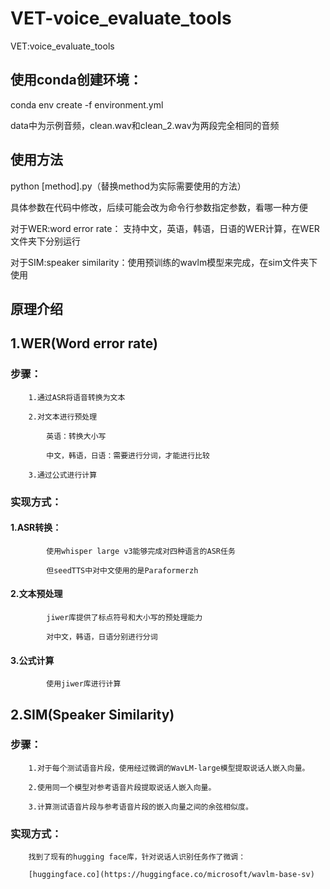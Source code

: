 # VET-voice_evaluate_tools
VET:voice_evaluate_tools

## 使用conda创建环境：
conda env create -f environment.yml

data中为示例音频，clean.wav和clean_2.wav为两段完全相同的音频

## 使用方法
python [method].py（替换method为实际需要使用的方法）

具体参数在代码中修改，后续可能会改为命令行参数指定参数，看哪一种方便

对于WER:word error rate：
支持中文，英语，韩语，日语的WER计算，在WER文件夹下分别运行

对于SIM:speaker similarity：使用预训练的wavlm模型来完成，在sim文件夹下使用

## 原理介绍
## 1.WER(Word error rate)

### 步骤：

        1.通过ASR将语音转换为文本

        2.对文本进行预处理

            英语：转换大小写

            中文，韩语，日语：需要进行分词，才能进行比较

        3.通过公式进行计算
        
### 实现方式：

#### 1.ASR转换：

            使用whisper large v3能够完成对四种语言的ASR任务

            但seedTTS中对中文使用的是Paraformerzh

#### 2.文本预处理

            jiwer库提供了标点符号和大小写的预处理能力

            对中文，韩语，日语分别进行分词

#### 3.公式计算

            使用jiwer库进行计算



## 2.SIM(Speaker Similarity)

### 步骤：

        1.对于每个测试语音片段，使用经过微调的WavLM-large模型提取说话人嵌入向量。

        2.使用同一个模型对参考语音片段提取说话人嵌入向量。

        3.计算测试语音片段与参考语音片段的嵌入向量之间的余弦相似度。

### 实现方式：

        找到了现有的hugging face库，针对说话人识别任务作了微调：

        [huggingface.co](https://huggingface.co/microsoft/wavlm-base-sv)


